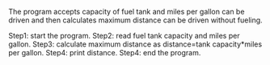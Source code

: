 The program accepts capacity of fuel tank and miles per gallon can be driven and then calculates maximum distance can be driven without fueling.

Step1: start the program.
Step2: read fuel tank capacity and miles per gallon.
Step3: calculate maximum distance as distance=tank capacity*miles per gallon.
Step4: print distance.
Step4: end the program.